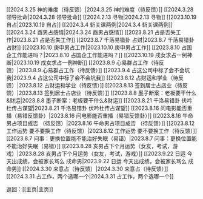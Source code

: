 [[2024.3.25 神的难度（待反馈）|2024.3.25 神的难度（待反馈）]]
[[2024.3.28 领导批命|2024.3.28 领导批命]]
[[2024.2.13 寻物|2024.2.13 寻物]]
[[2023.10.19 自占|2023.10.19 自占]]
[[2024.3.4 斩关课两例|2024.3.4 斩关课两例]]
[[2024.3.24 酉男占感情|2024.3.24 酉男占感情]]
[[2023.8.21 占是否失工作|2023.8.21 占是否失工作]]
[[2023.8.7 千落易错卦 占财|2023.8.7 千落易错卦 占财]]
[[2023.10.10 庚申男占工作|2023.10.10 庚申男占工作]]
[[2023.8.10 占国企工作能进吗？|2023.8.10 占国企工作能进吗？]]
[[2023.10.19 戌女求占一例神断|2023.10.19 戌女求占一例神断]]
[[2023.8.9 心易群占工作（待反馈）|2023.8.9 心易群占工作（待反馈）]]
[[2023.9.4 占这公司中标了会不会坑我|2023.9.4 占这公司中标了会不会坑我]]
[[2023.8.12 占财运和学业（待反馈）|2023.8.12 占财运和学业（待反馈）]]
[[2023.8.13 签到居士占店业（待反馈）|2023.8.13 签到居士占店业（待反馈）]]
[[2023.8.8 墨子断案：老板要干什么&财运|2023.8.8 墨子断案：老板要干什么&财运]]
[[2023.8.21 千洛易错卦 伏吟杜传占谋望|2023.8.21 千洛易错卦 伏吟杜传占谋望]]
[[2023.8.16 问电影能否重播（易错反馈卦）|2023.8.16 问电影能否重播（易错反馈卦）]]
[[2023.8.16 午命男占项目成否 （待反馈）|2023.8.16 午命男占项目成否 （待反馈）]]
[[2023.8.12 工作运势 要不要换工作（待反馈）|2023.8.12 工作运势 要不要换工作（待反馈）]]
[[2023.8.7 问事：更换位置能不能治好失眠（易错）|2023.8.7 问事：更换位置能不能治好失眠（易错）]]
[[2023.8.28 亥男占下个月运势（女友，考试，游戏）|2023.8.28 亥男占下个月运势（女友，考试，游戏）]]
[[2023.9.22 日运 今天出成绩，会被家长骂么 戌命男|2023.9.22 日运 今天出成绩，会被家长骂么 戌命男]]
[[2024.3.30 来意占（待反馈）|2024.3.30 来意占（待反馈）]]
[[2024.3.31 占工作，两个选哪一个|2024.3.31 占工作，两个选哪一个]]

返回：[[主页|主页]]
